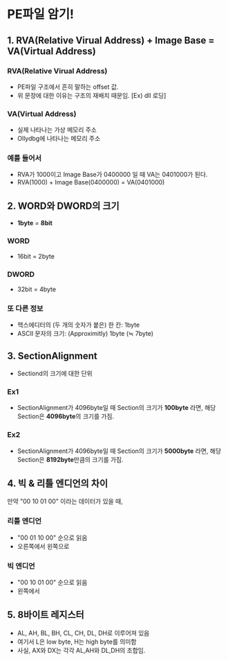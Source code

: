 # PE파일 암기!
<!-- RVA와 VA -->
## 1. RVA(Relative Virual Address) + Image Base = VA(Virtual Address)
### RVA(Relative Virual Address)
- PE파일 구조에서 흔히 말하는 offset 값.
- 위 문장에 대한 이유는 구조의 재배치 때문임. [Ex) dll 로딩]
### VA(Virtual Address)
- 실제 나타나는 가상 메모리 주소
- Ollydbg에 나타나는 메모리 주소
### 예를 들어서
- RVA가 1000이고 Image Base가 0400000 일 때 VA는 0401000가 된다.
- RVA(1000) + Image Base(0400000) = VA(0401000)

<!-- 크기 -->
## 2. WORD와 DWORD의 크기
- **1byte** = **8bit**
### WORD
- 16bit = 2byte
### DWORD
- 32bit = 4byte
### 또 다른 정보
- 헥스에디터의 (두 개의 숫자가 붙은) 한 칸: 1byte
- ASCII 문자의 크기: (Approximitly) 1byte (≒ 7byte)

<!-- SectionAlignment -->
## 3. SectionAlignment
- Sectiond의 크기에 대한 단위
### Ex1
- SectionAlignment가 4096byte일 때 Section의 크기가 **100byte** 라면, 해당 Section은 **4096byte**의 크기를 가짐.
### Ex2
- SectionAlignment가 4096byte일 때 Section의 크기가 **5000byte** 라면, 해당 Section은 **8192byte**만큼의 크기를 가짐.

<!-- Endian Notation -->
## 4. 빅 & 리틀 엔디언의 차이
만약 "00 10 01 00" 이라는 데이터가 있을 때,

### 리틀 엔디언
- "00 01 10 00" 순으로 읽음
- 오른쪽에서 왼쪽으로
### 빅 엔디언
- "00 10 01 00" 순으로 읽음
- 왼쪽에서 

<!-- 8byte register -->
## 5. 8바이트 레지스터
- AL, AH, BL, BH, CL, CH, DL, DH로 이루어져 있음
- 여기서 L은 low byte, H는 high byte를 의미함
- 사실, AX와 DX는 각각 AL,AH와 DL,DH의 조합임.
